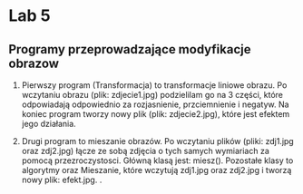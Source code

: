 # Lab 5
## Programy przeprowadzające modyfikacje obrazow
1. Pierwszy program (Transformacja) to transformacje liniowe obrazu.
Po wczytaniu obrazu (plik: zdjecie1.jpg) podzielilam go na 3 części, które odpowiadają odpowiednio za rozjasnienie, przciemnienie i negatyw.
Na koniec program tworzy nowy plik (plik: zdjecie2.jpg), które jest efektem jego działania.

2. Drugi program to mieszanie obrazów.
Po wczytaniu plików (pliki: zdj1.jpg oraz zdj2.jpg) łącze ze sobą zdjęcia o tych samych wymiariach za pomocą przezroczystosci. 
Główną klasą jest: miesz(). Pozostałe klasy to algorytmy oraz Mieszanie, które wczytują zdj1.jpg oraz zdj2.jpg i tworzą nowy plik: efekt.jpg. .
